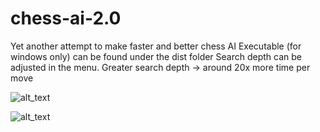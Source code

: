 # chess-ai-2.0
 Yet another attempt to make faster and better chess AI
 Executable (for windows only) can be found under the dist folder
 Search depth can be adjusted in the menu.
 Greater search depth -> around 20x more time per move
 
 ![alt_text](https://i.ibb.co/wrgSxH5/Whats-App-Image-2022-05-18-at-1-39-18-PM.jpg)
 
 ![alt_text](https://i.ibb.co/jf1b0Jt/Whats-App-Image-2022-05-18-at-1-40-59-PM.jpg)
